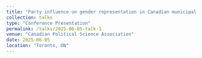 ```yaml
---
title: "Party influence on gender representation in Canadian municipal politics"
collection: talks
type: "Conference Presentation"
permalink: /talks/2025-06-05-talk-1
venue: "Canadian Political Science Association"
date: 2025-06-05
location: "Toronto, ON"
---
```

